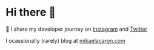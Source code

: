 # Hi there 👋

🦄 I share my developer journey on [Instagram](https://instagram.com/mikaelacaron) and [Twitter](https://twitter.com/mikaela__caron)

I ocassionally (rarely) blog at [mikaelacaron.com](https://mikaelacaron.com)

<!--
**mikaelacaron/mikaelacaron** is a ✨ _special_ ✨ repository because its `README.md` (this file) appears on your GitHub profile.

Here are some ideas to get you started:

- 🔭 I’m currently working on ...
- 🌱 I’m currently learning ...
- 👯 I’m looking to collaborate on ...
- 🤔 I’m looking for help with ...
- 💬 Ask me about ...
- 📫 How to reach me: ...
- 😄 Pronouns: ...
- ⚡ Fun fact: ...
-->
